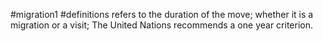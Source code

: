 #migration1 #definitions 
refers to the duration of the move; whether it is a migration or a visit; The United Nations recommends a one year criterion.